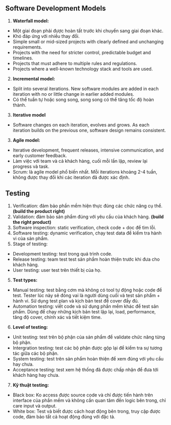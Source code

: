 ## Software Development Models
1. **Waterfall model:** 
- Một giai đoạn phải được hoàn tất trước khi chuyển sang giai đoạn khác.
- Khó đáp ứng với nhiều thay đổi.
- Simple small or mid-sized projects with clearly defined and unchanging requirements.
- Projects with the need for stricter control, predictable budget and timelines.
- Projects that must adhere to multiple rules and regulations.
- Projects where a well-known technology stack and tools are used.
2. **Incremental model:**
- Split into several iterations. New software modules are added in each iteration with no or little change in earlier added modules. 
- Có thể tuần tự hoặc song song, song song có thể tăng tốc độ hoàn thành.
3. **Iterative model**
- Software changes on each iteration, evolves and grows. As each iteration builds on the previous one, software design remains consistent.
3. **Agile model:**
- Iterative development, frequent releases, intensive communication, and early customer feedback.
- Làm việc với team và cả khách hàng, cuối mỗi lần lặp, review lại progress và task. 
- Scrum: là agile model phổ biến nhất. Mỗi iterations khoảng 2-4 tuần, không được thay đổi khi các iteration đã được xác định.
## Testing
1. Verification: đảm bảo phần mềm hiện thực đúng các chức năng cụ thể. **(build the product right)**
2. Validation: đảm bảo sản phẩm đúng với yêu cầu của khách hàng. **(build the right product)**
3. Software inspection: static verification, check code + doc để tìm lỗi.
4. Software testing: dynamic verification, chạy test data để kiểm tra hành vi của sản phẩm.
5. Stage of testing: 
- Development testing: test trong quá trình code.
- Release testing: team test test sản phẩm hoàn thiện trước khi đưa cho khách hàng.
- User testing: user test trên thiết bị của họ.
5. **Test types:**
- Manual testing: test bằng cơm mà không có tool tự động hoặc code để test. Tester lúc này sẽ đóng vai là người dùng cuối và test sản phẩm + hành vi. Sử dụng test plan và kịch bản test để cover đầy đủ.
- Automation testing: viết code và sử dụng phần mềm khác để test sản phẩm. Dùng để chạy những kịch bản test lặp lại, load, performance, tăng độ cover, chính xác và tiết kiệm time.
6. **Level of testing:**
- Unit testing: test trên bộ phận của sản phẩm để validate chức năng từng bộ phận.
- Intergration testing: test các bộ phận được gộp lại để kiểm tra sự tương tác giữa các bộ phận.
- System testing: test trên sản phẩm hoàn thiện để xem đúng với yêu cầu hay chưa.
- Acceptance testing: test xem hệ thống đã được chấp nhận để đưa tới khách hàng hay chưa.
7. **Kỹ thuật testing:**
- Black box: Ko access được source code và chỉ được tiến hành trên interface của phần mềm và không cần quan tâm đến logic bên trong, chỉ care input và output.
- White box: Test và biết được cách hoạt động bên trong, truy cập được code, đảm bảo tất cả hoạt động đúng với đặc tả.